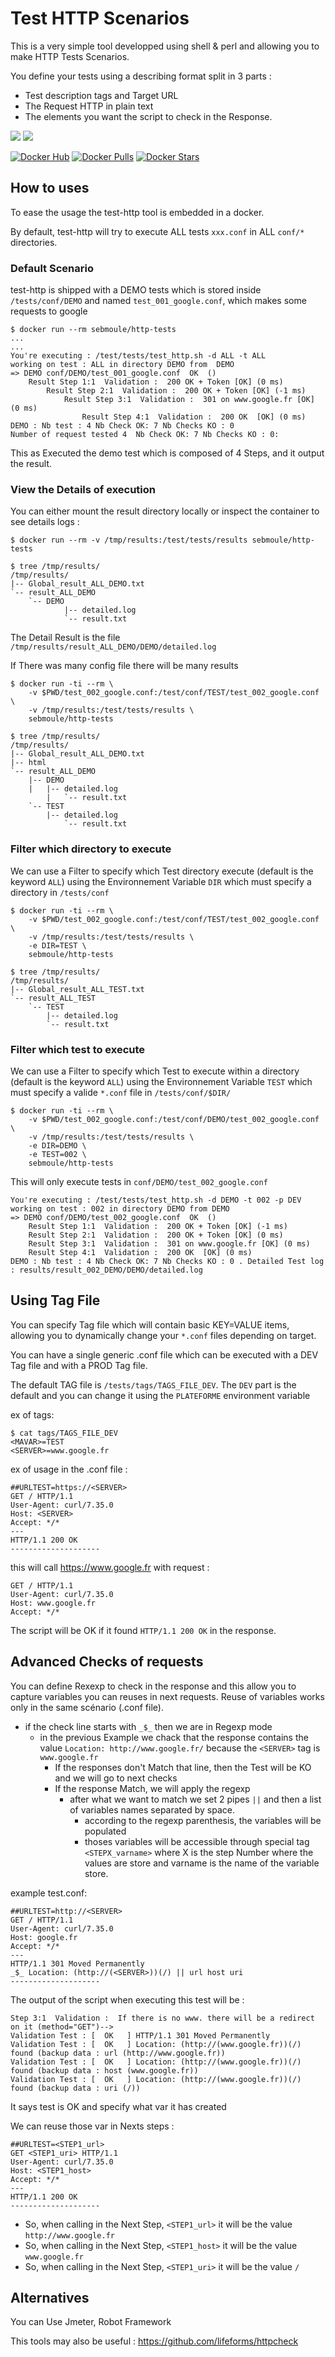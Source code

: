 # Test HTTP Scenarios

This is a very simple tool developped using shell & perl and allowing you to make HTTP Tests Scenarios.

You define your tests using a describing format split in 3 parts :

- Test description tags and Target URL
- The Request HTTP in plain text
- The elements you want the script to check in the Response.

[![](https://images.microbadger.com/badges/version/sebmoule/http-tests.svg)](http://microbadger.com/images/sebmoule/http-tests "Get your own version badge on microbadger.com") [![](https://images.microbadger.com/badges/image/sebmoule/http-tests.svg)](http://microbadger.com/images/sebmoule/http-tests "Get your own image badge on microbadger.com")

[![Docker Hub](https://img.shields.io/badge/docker-ready-blue.svg)](https://hub.docker.com/r/sebmoule/http-tests/) [![Docker Pulls](https://img.shields.io/docker/pulls/sebmoule/http-tests.svg?maxAge=2592000)]() [![Docker Stars](https://img.shields.io/docker/stars/sebmoule/http-tests.svg?maxAge=2592000)]()


## How to uses

To ease the usage the test-http tool is embedded in a docker.

By default, test-http will try to execute ALL tests `xxx.conf` in ALL `conf/*` directories.

### Default Scenario

test-http is shipped with a DEMO tests which is stored inside `/tests/conf/DEMO` and named `test_001_google.conf`, which makes some requests to google

```
$ docker run --rm sebmoule/http-tests
...
...
You're executing : /test/tests/test_http.sh -d ALL -t ALL
working on test : ALL in directory DEMO from  DEMO
=> DEMO conf/DEMO/test_001_google.conf  OK  ()
	Result Step 1:1  Validation :  200 OK + Token [OK] (0 ms)
		Result Step 2:1  Validation :  200 OK + Token [OK] (-1 ms)
			Result Step 3:1  Validation :  301 on www.google.fr [OK] (0 ms)
				Result Step 4:1  Validation :  200 OK  [OK] (0 ms)
DEMO : Nb test : 4 Nb Check OK: 7 Nb Checks KO : 0
Number of request tested 4  Nb Check OK: 7 Nb Checks KO : 0:
```

This as Executed the demo test which is composed of 4 Steps, and it output the result.

### View the Details of execution

You can either mount the result directory locally or inspect the container to see details logs :

```
$ docker run --rm -v /tmp/results:/test/tests/results sebmoule/http-tests

$ tree /tmp/results/
/tmp/results/
|-- Global_result_ALL_DEMO.txt
`-- result_ALL_DEMO
    `-- DEMO
	        |-- detailed.log
	        `-- result.txt
```

The Detail Result is the file `/tmp/results/result_ALL_DEMO/DEMO/detailed.log`

If There was many config file there will be many results

```
$ docker run -ti --rm \
	-v $PWD/test_002_google.conf:/test/conf/TEST/test_002_google.conf \
	-v /tmp/results:/test/tests/results \
	sebmoule/http-tests

$ tree /tmp/results/
/tmp/results/
|-- Global_result_ALL_DEMO.txt
|-- html
`-- result_ALL_DEMO
    |-- DEMO
    |   |-- detailed.log
	    |   `-- result.txt
    `-- TEST
        |-- detailed.log
	        `-- result.txt
```								


### Filter which directory to execute

We can use a Filter to specify which Test directory execute (default is the keyword `ALL`) using the Environnement Variable `DIR` which must specify a directory in `/tests/conf`


```
$ docker run -ti --rm \
	-v $PWD/test_002_google.conf:/test/conf/TEST/test_002_google.conf \
	-v /tmp/results:/test/tests/results \
	-e DIR=TEST \
	sebmoule/http-tests

$ tree /tmp/results/
/tmp/results/
|-- Global_result_ALL_TEST.txt
`-- result_ALL_TEST
    `-- TEST
        |-- detailed.log
        `-- result.txt
```								


### Filter which test to execute

We can use a Filter to specify which Test to execute within a directory (default is the keyword `ALL`) using the Environnement Variable `TEST` which must specify a valide `*.conf` file in `/tests/conf/$DIR/`


```
$ docker run -ti --rm \
	-v $PWD/test_002_google.conf:/test/conf/DEMO/test_002_google.conf \
	-v /tmp/results:/test/tests/results \
	-e DIR=DEMO \
	-e TEST=002 \
	sebmoule/http-tests
```

This will only execute tests in `conf/DEMO/test_002_google.conf`

```
You're executing : /test/tests/test_http.sh -d DEMO -t 002 -p DEV
working on test : 002 in directory DEMO from DEMO
=> DEMO conf/DEMO/test_002_google.conf  OK  ()
	Result Step 1:1  Validation :  200 OK + Token [OK] (-1 ms)
	Result Step 2:1  Validation :  200 OK + Token [OK] (0 ms)
	Result Step 3:1  Validation :  301 on www.google.fr [OK] (0 ms)
	Result Step 4:1  Validation :  200 OK  [OK] (0 ms)
DEMO : Nb test : 4 Nb Check OK: 7 Nb Checks KO : 0 . Detailed Test log : results/result_002_DEMO/DEMO/detailed.log
```

## Using Tag File

You can specify Tag file which will contain basic KEY=VALUE items, allowing you to dynamically change your `*.conf` files depending on target.

You can have a single generic .conf file which can be executed with a DEV Tag file and with a PROD Tag file.

The default TAG file is `/tests/tags/TAGS_FILE_DEV`. The `DEV` part is the default and you can change it using the `PLATEFORME` environment variable

ex of tags:
```
$ cat tags/TAGS_FILE_DEV
<MAVAR>=TEST
<SERVER>=www.google.fr
```

ex of usage in the .conf file :

```
##URLTEST=https://<SERVER>
GET / HTTP/1.1
User-Agent: curl/7.35.0
Host: <SERVER>
Accept: */*
---
HTTP/1.1 200 OK
--------------------
```

this will call https://www.google.fr with request :

```
GET / HTTP/1.1
User-Agent: curl/7.35.0
Host: www.google.fr
Accept: */*
```

The script will be OK if it found `HTTP/1.1 200 OK` in the response.


## Advanced Checks of requests

You can define Rexexp to check in the response and this allow you to capture variables you can reuses in next requests.
Reuse of variables works only in the same scénario (.conf file).

- if the check line starts with `_$_` then we are in Regexp mode
  - in the previous Example we chack that the response contains the value `Location: http://www.google.fr/` because the `<SERVER>` tag is `www.google.fr`
    - If the responses don't Match that line, then the Test will be KO and we will go to next checks
	- If the response Match, we will apply the regexp
      - after what we want to match we set 2 pipes `||` and then a list of variables names separated by space.
        - according to the regexp parenthesis, the variables will be populated
	    - thoses variables will be accessible through special tag `<STEPX_varname>` where X is the step Number where the values are store and varname is the name of the variable store.
	
example test.conf:
```
##URLTEST=http://<SERVER>
GET / HTTP/1.1
User-Agent: curl/7.35.0
Host: google.fr
Accept: */*
---
HTTP/1.1 301 Moved Permanently
_$_ Location: (http://(<SERVER>))(/) || url host uri
--------------------
```

The output of the script when executing this test will be :

```
Step 3:1  Validation :  If there is no www. there will be a redirect on it (method="GET")-->
Validation Test : [  OK   ] HTTP/1.1 301 Moved Permanently
Validation Test : [  OK   ] Location: (http://(www.google.fr))(/) found (backup data : url (http://www.google.fr))
Validation Test : [  OK   ] Location: (http://(www.google.fr))(/) found (backup data : host (www.google.fr))
Validation Test : [  OK   ] Location: (http://(www.google.fr))(/) found (backup data : uri (/))
```
It says test is OK and specify what var it has created

We can reuse those var in Nexts steps :

```
##URLTEST=<STEP1_url>
GET <STEP1_uri> HTTP/1.1
User-Agent: curl/7.35.0
Host: <STEP1_host>
Accept: */*
---
HTTP/1.1 200 OK
--------------------
```

- So, when calling in the Next Step, `<STEP1_url>` it will be the value `http://www.google.fr`
- So, when calling in the Next Step, `<STEP1_host>` it will be the value `www.google.fr`
- So, when calling in the Next Step, `<STEP1_uri>` it will be the value `/`


## Alternatives

You can Use Jmeter, Robot Framework

This tools may also be useful : https://github.com/lifeforms/httpcheck
